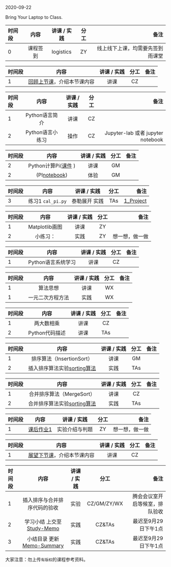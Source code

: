 2020-09-22

Bring Your Laptop to Class. 

|时间段     |  内容    | 讲课 / 实践     |  分工  |备注       |
| :---      |   :----:    |   :----:    |    :----:    |       ---: |
|   0       | 课程签到     |  logistics   |     ZY     |    线上线下上课，均需要先签到雨课堂    |


|时间段     |  内容    | 讲课 / 实践     |  分工  |备注       |
| :---      |   :----:    |   :----:    |    :----:    |       ---: |
|   1       | [回顾上节课](../WW1/WW1-Plan.md)，介绍本节课内容     |  讲课    |     CZ     |         |


|时间段     |  内容    | 讲课 / 实践     |  分工  | 备注       |
| :---      |   :----:    |   :----:    |    :----:    |       ---: |
|   1       | Python语言简介     |  讲课    |    CZ    |          |
|   2       | Python语言小练习   |  操作    |    CZ    |  Jupyter-lab 或者 jupyter notebook  |

|时间段     |  内容    | 讲课 / 实践     |  分工  | 备注       |
| :---      |   :----:    |   :----:    |    :----:    |       ---: |
|   2       | Python计算Pi([课件](../WW1/lectures/%E5%9C%86%E5%91%A8%E7%8E%87%E8%AE%A1%E7%AE%97.pdf) )      |  讲课    |     GM     |         |
|   2       | (PI[notebook](../../../Computing/Python3/PI_Python/calculate_pi.ipynb))     |  体验    |     GM     |         |


|时间段     |  内容    | 讲课 / 实践     |  分工  | 备注       |
| :---      |   :----:    |   :----:    |    :----:    |       ---: |
|   3       | 练习1  ``cal_pi.py``    |  泰勒展开 实践    |     TAs     |    [1_Project](../../../Course-Projects/1_Project)     |


|时间段     |  内容    | 讲课 / 实践     |  分工  |备注       |
| :---      |   :----:    |   :----:    |    :----:    |       ---: |
|   1       |  Matplotlib画图   |  讲课    |     ZY     |           |
|   2       |  小练习：  |   实践   |     ZY     |    想一想，做一做      |

|时间段     |  内容    | 讲课 / 实践     |  分工  | 备注       |
| :---      |   :----:    |   :----:    |    :----:    |       ---: |
|   1       | Python语言系统学习     |  讲课    |    CZ    |          |

|时间段     |  内容    | 讲课 / 实践     |  分工  | 备注       |
| :---      |   :----:    |   :----:    |    :----:    |       ---: |
|   1      | 算法思想  |  讲课    |     WX     |         |
|   1      | 一元二次方程方法  |   实践    |     WX     |         |


|时间段     |  内容    | 讲课 / 实践     |  分工  | 备注       |
| :---      |   :----:    |   :----:    |    :----:    |       ---: |
|   1      | 两大数相乘   |  讲课    |     CZ     |         |
|   2      | Python代码描述   |  讲课    |     TAs     |         |


|时间段     |  内容    | 讲课 / 实践     |  分工  |备注       |
| :---      |   :----:    |   :----:    |    :----:    |       ---: |
|   1       | 排序算法（InsertionSort）       |  讲课    |     GM     |         |
|   2       | 插入排序算法实验[sorting算法](../../ML-BD-Algo/cs161-2018/lecture2_sorting.ipynb)     |  实践    |     TAs     |        |


|时间段     |  内容    | 讲课 / 实践     |  分工  |备注       |
| :---      |   :----:    |   :----:    |    :----:    |       ---: |
|   1       | 合并排序算法（MergeSort）       |  讲课    |     CZ     |         |
|   2       | 合并排序算法实验[sorting算法](../../ML-BD-Algo/cs161-2018/lecture2_sorting.ipynb)     |  实践    |     TAs     |        |


|时间段     |  内容    | 讲课 / 实践     |  分工  |备注       |
| :---      |   :----:    |   :----:    |    :----:    |       ---: |
|   1       | [课后作业1](../../../Course-Projects/2_Project/)    |  实验介绍与判题    |     ZY    |    想一想，做一做     |


|时间段     |  内容    | 讲课 / 实践     |  分工  |备注       |
| :---      |   :----:    |   :----:    |    :----:    |       ---: |
|   1      | [展望下节课](../WW3/WW3-Plan.md)，介绍本节课内容     |  讲课    |     CZ     |         |


|时间段     |  内容    | 讲课 / 实践     |  分工  | 备注       |
| :---      |   :----:    |   :----:    |    :----:    |       ---: |
|   1      | 插入排序与合并排序代码的验收     |  实验   |     CZ/GM/ZY/WX     |    腾会会议室开启等候室，排队验收     |
|   2      | 学习小结 上交至[Study-Memo](../../../Memos/Study-Memo)    |  实践    |     CZ&TAs     |   最迟至9月29日下午1点      |
|   3      | 小结目录 更新 [Memo-Summary](../../../Memos/Memo-Summary)  |  实践    |     CZ&TAs     |   最迟至9月29日下午1点      |


大家注意：勿上传``有版权``的课程参考资料。


